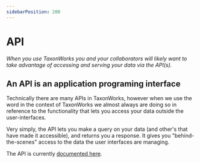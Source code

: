 ```yaml
---
sidebarPosition: 200 
---
```


# API
_When you use TaxonWorks you and your collaborators will likely want to take advantage of accessing and serving your data via the API(s)._

## An API is an application programing interface

Technically there are many APIs in TaxonWorks, however when we use the word in the context of TaxonWorks we almost always are doing so in reference to the functionality that lets you access your data outside the user-interfaces.  

Very simply, the API lets you make a query on your data (and other's that have made it accessible), and returns you a response. It gives you "behind-the-scenes" access to the data the user interfaces are managing.  

The API is currently [documented here](https://api.taxonworks.org).
